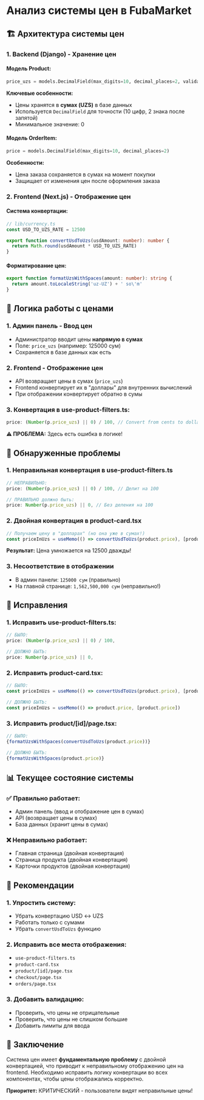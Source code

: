 # Анализ системы цен в FubaMarket

## 🏗️ Архитектура системы цен

### 1. **Backend (Django) - Хранение цен**

#### Модель Product:
```python
price_uzs = models.DecimalField(max_digits=10, decimal_places=2, validators=[MinValueValidator(0)])
```

**Ключевые особенности:**
- Цены хранятся в **сумах (UZS)** в базе данных
- Используется `DecimalField` для точности (10 цифр, 2 знака после запятой)
- Минимальное значение: 0

#### Модель OrderItem:
```python
price = models.DecimalField(max_digits=10, decimal_places=2)
```

**Особенности:**
- Цена заказа сохраняется в сумах на момент покупки
- Защищает от изменения цен после оформления заказа

### 2. **Frontend (Next.js) - Отображение цен**

#### Система конвертации:
```typescript
// lib/currency.ts
const USD_TO_UZS_RATE = 12500

export function convertUsdToUzs(usdAmount: number): number {
  return Math.round(usdAmount * USD_TO_UZS_RATE)
}
```

#### Форматирование цен:
```typescript
export function formatUzsWithSpaces(amount: number): string {
  return amount.toLocaleString('uz-UZ') + ' so\'m'
}
```

## 🔄 Логика работы с ценами

### 1. **Админ панель - Ввод цен**
- Администратор вводит цены **напрямую в сумах**
- Поле: `price_uzs` (например: 125000 сум)
- Сохраняется в базе данных как есть

### 2. **Frontend - Отображение цен**
- API возвращает цены в сумах (`price_uzs`)
- Frontend конвертирует их в "доллары" для внутренних вычислений
- При отображении конвертирует обратно в сумы

### 3. **Конвертация в use-product-filters.ts:**
```typescript
price: (Number(p.price_uzs) || 0) / 100, // Convert from cents to dollars
```

**⚠️ ПРОБЛЕМА:** Здесь есть ошибка в логике!

## 🚨 Обнаруженные проблемы

### 1. **Неправильная конвертация в use-product-filters.ts**
```typescript
// НЕПРАВИЛЬНО:
price: (Number(p.price_uzs) || 0) / 100, // Делит на 100

// ПРАВИЛЬНО должно быть:
price: Number(p.price_uzs) || 0, // Без деления на 100
```

### 2. **Двойная конвертация в product-card.tsx**
```typescript
// Получаем цену в "долларах" (но она уже в сумах!)
const priceInUzs = useMemo(() => convertUsdToUzs(product.price), [product.price])
```

**Результат:** Цена умножается на 12500 дважды!

### 3. **Несоответствие в отображении**
- В админ панели: `125000 сум` (правильно)
- На главной странице: `1,562,500,000 сум` (неправильно!)

## 🔧 Исправления

### 1. **Исправить use-product-filters.ts:**
```typescript
// БЫЛО:
price: (Number(p.price_uzs) || 0) / 100,

// ДОЛЖНО БЫТЬ:
price: Number(p.price_uzs) || 0,
```

### 2. **Исправить product-card.tsx:**
```typescript
// БЫЛО:
const priceInUzs = useMemo(() => convertUsdToUzs(product.price), [product.price])

// ДОЛЖНО БЫТЬ:
const priceInUzs = useMemo(() => product.price, [product.price])
```

### 3. **Исправить product/[id]/page.tsx:**
```typescript
// БЫЛО:
{formatUzsWithSpaces(convertUsdToUzs(product.price))}

// ДОЛЖНО БЫТЬ:
{formatUzsWithSpaces(product.price)}
```

## 📊 Текущее состояние системы

### ✅ Правильно работает:
- Админ панель (ввод и отображение цен в сумах)
- API (возвращает цены в сумах)
- База данных (хранит цены в сумах)

### ❌ Неправильно работает:
- Главная страница (двойная конвертация)
- Страница продукта (двойная конвертация)
- Карточки продуктов (двойная конвертация)

## 🎯 Рекомендации

### 1. **Упростить систему:**
- Убрать конвертацию USD ↔ UZS
- Работать только с сумами
- Убрать `convertUsdToUzs` функцию

### 2. **Исправить все места отображения:**
- `use-product-filters.ts`
- `product-card.tsx`
- `product/[id]/page.tsx`
- `checkout/page.tsx`
- `orders/page.tsx`

### 3. **Добавить валидацию:**
- Проверить, что цены не отрицательные
- Проверить, что цены не слишком большие
- Добавить лимиты для ввода

## 📝 Заключение

Система цен имеет **фундаментальную проблему** с двойной конвертацией, что приводит к неправильному отображению цен на frontend. Необходимо исправить логику конвертации во всех компонентах, чтобы цены отображались корректно.

**Приоритет:** КРИТИЧЕСКИЙ - пользователи видят неправильные цены!
